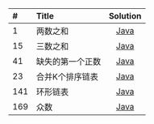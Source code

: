 | #  | Title | Solution |
| :----- | :--------  | :---------: |
| 1 | 两数之和 | [Java]() |
| 15 | 三数之和 | [Java](https://github.com/A11Might/SomePracticeCode/blob/master/leetCode/ThreeSum.java) |
| 41 | 缺失的第一个正数 | [Java](https://github.com/A11Might/SomePracticeCode/blob/master/leetCode/FirstMissingPositive.java) |
| 23 | 合并K个排序链表 | [Java](https://github.com/A11Might/SomePracticeCode/blob/master/leetCode/MergekSortedLists.java) |
| 141 | 环形链表 | [Java](https://github.com/A11Might/SomePracticeCode/blob/master/leetCode/LinkedListCycle.java) |
| 169 | 众数 | [Java](https://github.com/A11Might/SomePracticeCode/blob/master/leetCode/MajorityElement.java) |
